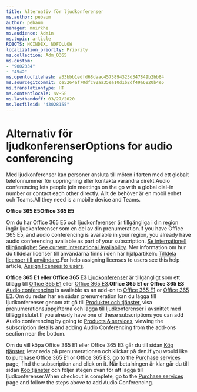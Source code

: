 ```yaml
---
title: Alternativ för ljudkonferenser
ms.author: pebaum
author: pebaum
manager: mnirkhe
ms.audience: Admin
ms.topic: article
ROBOTS: NOINDEX, NOFOLLOW
localization_priority: Priority
ms.collection: Adm_O365
ms.custom:
- "9002334"
- "4542"
ms.openlocfilehash: a33bbb1edfd68daac4575894323d347849b2bb84
ms.sourcegitcommit: ce5264af70dfc92aa35ea10d1b2df49a6820b4e5
ms.translationtype: HT
ms.contentlocale: sv-SE
ms.lasthandoff: 03/27/2020
ms.locfileid: "43028155"
---
```

# <a name="options-for-audio-conferencing"></a><span data-ttu-id="ccc4b-102">Alternativ för ljudkonferenser</span><span class="sxs-lookup"><span data-stu-id="ccc4b-102">Options for audio conferencing</span></span>

<span data-ttu-id="ccc4b-103">Med ljudkonferenser kan personer ansluta till möten i farten med ett globalt telefonnummer för uppringning eller kontakta varandra direkt.</span><span class="sxs-lookup"><span data-stu-id="ccc4b-103">Audio conferencing lets people join meetings on the go with a global dial-in number or contact each other directly.</span></span>  <span data-ttu-id="ccc4b-104">Allt de behöver är en mobil enhet och Teams.</span><span class="sxs-lookup"><span data-stu-id="ccc4b-104">All they need is a mobile device and Teams.</span></span>

<span data-ttu-id="ccc4b-105">**Office 365 E5**</span><span class="sxs-lookup"><span data-stu-id="ccc4b-105">**Office 365 E5**</span></span>

<span data-ttu-id="ccc4b-106">Om du har Office 365 E5 och ljudkonferenser är tillgängliga i din region ingår ljudkonferenser som en del av din prenumeration.</span><span class="sxs-lookup"><span data-stu-id="ccc4b-106">If you have Office 365 E5, and audio conferencing is available in your region, you already have audio conferencing available as part of your subscription.</span></span>   <span data-ttu-id="ccc4b-107">[Se internationell tillgänglighet](https://go.microsoft.com/fwlink/p/?LinkID=839556).</span><span class="sxs-lookup"><span data-stu-id="ccc4b-107">[See current International Availability](https://go.microsoft.com/fwlink/p/?LinkID=839556).</span></span>  <span data-ttu-id="ccc4b-108">Mer information om hur du tilldelar licenser till användarna finns i den här hjälpartikeln: [Tilldela licenser till användare](https://docs.microsoft.com/microsoft-365/admin/manage/assign-licenses-to-users).</span><span class="sxs-lookup"><span data-stu-id="ccc4b-108">For help assigning licenses to users see this help article, [Assign licenses to users](https://docs.microsoft.com/microsoft-365/admin/manage/assign-licenses-to-users).</span></span>

<span data-ttu-id="ccc4b-109">**Office 365 E1 eller Office 365 E3**
[Ljudkonferenser](https://products.office.com/microsoft-teams/online-meeting-solutions#customerstoryregion2) är tillgängligt som ett tillägg till [Office 365 E1](https://www.microsoft.com/microsoft-365/business/office-365-enterprise-e1-business-software) eller [Office 365 E3](https://www.microsoft.com/microsoft-365/business/office-365-enterprise-e3-business-software).</span><span class="sxs-lookup"><span data-stu-id="ccc4b-109">**Office 365 E1 or Office 365 E3**
[Audio conferencing](https://products.office.com/microsoft-teams/online-meeting-solutions#customerstoryregion2) is available as an add-on to [Office 365 E1](https://www.microsoft.com/microsoft-365/business/office-365-enterprise-e1-business-software) or [Office 365 E3](https://www.microsoft.com/microsoft-365/business/office-365-enterprise-e3-business-software).</span></span>  <span data-ttu-id="ccc4b-110">Om du redan har en sådan prenumeration kan du lägga till ljudkonferenser genom att gå till [Produkter och tjänster](https://go.microsoft.com/fwlink/p/?linkid=842054), visa prenumerationsuppgifterna och lägga till ljudkonferenser i avsnittet med tillägg i slutet.</span><span class="sxs-lookup"><span data-stu-id="ccc4b-110">If you already have one of these subscriptions you can add Audio conferencing by going to [Products & services](https://go.microsoft.com/fwlink/p/?linkid=842054), viewing the subscription details and adding Audio Conferencing from the add-ons section near the bottom.</span></span>

<span data-ttu-id="ccc4b-111">Om du vill köpa Office 365 E1 eller Office 365 E3 går du till sidan [Köp tjänster](https://go.microsoft.com/fwlink/p/?linkid=868433), letar reda på prenumerationen och klickar på den.</span><span class="sxs-lookup"><span data-stu-id="ccc4b-111">If you would like to purchase Office 365 E1 or Office 365 E3, go to the [Purchase services](https://go.microsoft.com/fwlink/p/?linkid=868433) page, find the subscription and click on it.</span></span>  <span data-ttu-id="ccc4b-112">När betalningen är klar går du till sidan [Köp tjänster](https://go.microsoft.com/fwlink/p/?linkid=868433) och följer stegen ovan för att lägga till ljudkonferenser.</span><span class="sxs-lookup"><span data-stu-id="ccc4b-112">When checkout is complete, go to the [Purchase services](https://go.microsoft.com/fwlink/p/?linkid=868433) page and follow the steps above to add Audio Conferencing.</span></span>
